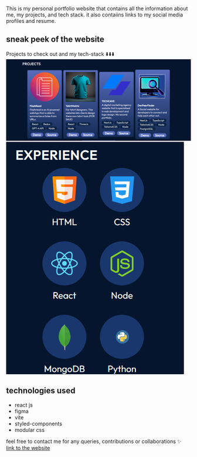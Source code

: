 <link
  rel="stylesheet"
  href="https://cdn.jsdelivr.net/gh/dheereshagrwal/colored-icons@1.7.5/src/app/ci.min.css"
/>

This is my personal portfolio website that contains all the information about me, my projects, and tech stack. it also contaiins links to my social media profiles and resume.

## sneak peek of the website
Projects to check out and my tech-stack ⬇️⬇️⬇️
![Alt Text](assets/screenshots/projects.png)
![Alt Text](assets/screenshots/experience.png)

## technologies used
- react js
- figma
- vite
- styled-components
- modular css

feel free to contact me for any queries, contributions or collaborations ✨
[link to the website](https://jumaportfolio.netlify.app/)

